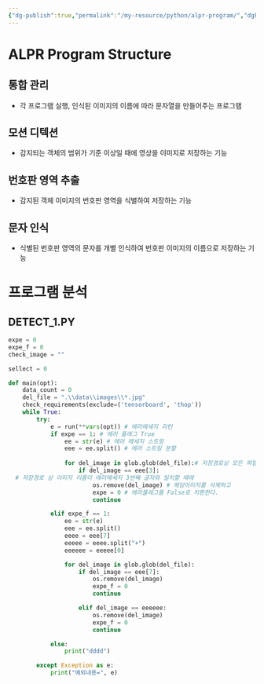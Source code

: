 ```yaml
---
{"dg-publish":true,"permalink":"/my-resource/python/alpr-program/","dgPassFrontmatter":true,"created":"2023-12-13T17:50:08.571+09:00","updated":"2023-12-19T15:40:03.672+09:00"}
---
```


# ALPR Program Structure
## 통합 관리 
- 각 프로그램 실행, 인식된 이미지의 이름에 따라 문자열을 만들어주는 프로그램
## 모션 디텍션
- 감지되는 객체의 범위가 기준 이상일 때에 영상을 이미지로 저장하는 기능
## 번호판 영역 추출
- 감지된 객체 이미지의 번호판 영역을 식별하여 저장하는 기능
## 문자 인식
- 식별된 번호판 영역의 문자를 개별 인식하여 번호판 이미지의 이름으로 저장하는 기능

# 프로그램 분석
## DETECT_1.PY

```Python
expe = 0
expe_f = 0
check_image = ""

sellect = 0

def main(opt):
	data_count = 0
    del_file = ".\\data\\images\\*.jpg"
    check_requirements(exclude=('tensorboard', 'thop'))
    while True:
        try:
            e = run(**vars(opt)) # 에러메세지 리턴
            if expe == 1: # 에러 플래그 True
                ee = str(e) # 에러 메세지 스트링
                eee = ee.split() # 에러 스트링 분할
                
                for del_image in glob.glob(del_file):# 저장경로상 모든 파일
                    if del_image == eee[3]:
  # 저장경로 상 이미지 이름이 에러메세지 3번째 글자와 일치할 때에
                        os.remove(del_image) # 해당이미지를 삭제하고
                        expe = 0 # 에러플레그를 False로 치환한다.
                        continue

            elif expe_f == 1:
                ee = str(e)
                eee = ee.split()
                eeee = eee[7]
                eeeee = eeee.split("+")
                eeeeee = eeeee[0]

                for del_image in glob.glob(del_file):
                    if del_image == eee[7]:
                        os.remove(del_image)
                        expe_f = 0
                        continue

                    elif del_image == eeeeee:
                        os.remove(del_image)
                        expe_f = 0
                        continue

            else:
                print("dddd")

        except Exception as e:
            print("예외내용=", e)
```
